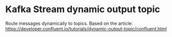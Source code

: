 # Kafka Stream dynamic output topic

Route messages dynamically to topics. Based on the article: https://developer.confluent.io/tutorials/dynamic-output-topic/confluent.html

